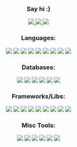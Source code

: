 
<p align="center">
<h3 align="center">Say hi :)</h3>
</p>

<p align="center">  
	<a href="https://www.linkedin.com/in/henrique-barbosa-46579117a/" target="blank">
		<img src="https://img.shields.io/badge/LinkedIn-0077B5?style=for-the-badge&logo=linkedin&logoColor=white" />
	</a>
	<a href="https://instagram.com/leod.in" target="blank">
		<img src="https://img.shields.io/badge/Instagram-E4405F?style=for-the-badge&logo=instagram&logoColor=white" />
	</a>
	<a href="mailto:henrikleod@gmail.com" target="blank">
		<img src="https://img.shields.io/badge/Gmail-D14836?style=for-the-badge&logo=gmail&logoColor=white" />
	</a>
</p>


<h3 align="center">Languages:</h3>
<p align="center">
	<img src="https://img.shields.io/badge/PHP-777BB4?style=for-the-badge&logo=php&logoColor=white" />
	<img src="https://img.shields.io/badge/Ruby-CC342D?style=for-the-badge&logo=ruby&logoColor=white" />
	<img src="https://img.shields.io/badge/HTML5-E34F26?style=for-the-badge&logo=html5&logoColor=white" /> 
	<img src="https://img.shields.io/badge/CSS3-1572B6?style=for-the-badge&logo=css3&logoColor=white" /> 
	<img src="https://img.shields.io/badge/JavaScript-323330?style=for-the-badge&logo=javascript&logoColor=F7DF1E" />
	<img src="https://img.shields.io/badge/C-00599C?style=for-the-badge&logo=c&logoColor=white" />
	<img src="https://img.shields.io/badge/C%2B%2B-00599C?style=for-the-badge&logo=c%2B%2B&logoColor=white" />
	<img src="https://img.shields.io/badge/Java-ED8B00?style=for-the-badge&logo=java&logoColor=white" />
	<img src="https://img.shields.io/badge/Shell_Script-121011?style=for-the-badge&logo=gnu-bash&logoColor=white" />
</p>

<h3 align="center">Databases:</h3>
<p align="center">
	<img src="https://img.shields.io/badge/MySQL-00000F?style=for-the-badge&logo=mysql&logoColor=white" />
	<img src="https://img.shields.io/badge/PostgreSQL-316192?style=for-the-badge&logo=postgresql&logoColor=white" /> 
	<img src="https://img.shields.io/badge/MongoDB-white?style=for-the-badge&logo=mongodb&logoColor=4EA94B" />
	<img src="https://img.shields.io/badge/SQLite-07405E?style=for-the-badge&logo=sqlite&logoColor=white" /> 
	<img src="https://img.shields.io/badge/MariaDB-003545?style=for-the-badge&logo=mariadb&logoColor=white" />
	<img src="https://img.shields.io/badge/redis-%23DD0031.svg?&style=for-the-badge&logo=redis&logoColor=white"/>
	
</p>

<h3 align="center">Frameworks/Libs:</h3>
<p align="center">
	<img src="https://img.shields.io/badge/React-20232A?style=for-the-badge&logo=react&logoColor=61DAFB" />
	<img src="https://img.shields.io/badge/Laravel-FF2D20?style=for-the-badge&logo=laravel&logoColor=white" />
	<img src="https://img.shields.io/badge/Ruby_on_Rails-CC0000?style=for-the-badge&logo=ruby-on-rails&logoColor=white" />
	<img src="https://img.shields.io/badge/Node.js-339933?style=for-the-badge&logo=nodedotjs&logoColor=white" /> 
	<img src="https://img.shields.io/badge/npm-CB3837?style=for-the-badge&logo=npm&logoColor=white"/>
	<img src="https://img.shields.io/badge/Yarn-2C8EBB?style=for-the-badge&logo=yarn&logoColor=white"/> 
	<img src="https://img.shields.io/badge/Jest-C21325?style=for-the-badge&logo=jest&logoColor=white"/> 
	<img src="https://img.shields.io/badge/Express.js-000000?style=for-the-badge&logo=express&logoColor=white"/>
	<img src="https://img.shields.io/badge/jQuery-0769AD?style=for-the-badge&logo=jquery&logoColor=white" />
</p>

<h3 align="center">Misc Tools:</h3>

<p align="center">
	<img src="https://img.shields.io/badge/Docker-2CA5E0?style=for-the-badge&logo=docker&logoColor=white"/> 
	<img src="https://img.shields.io/badge/Visual_Studio_Code-0078D4?style=for-the-badge&logo=visual%20studio%20code&logoColor=white" />
	<img src="https://img.shields.io/badge/CMake-064F8C?style=for-the-badge&logo=cmake&logoColor=white" />
	<img src="https://img.shields.io/badge/GitHub_Actions-2088FF?style=for-the-badge&logo=github-actions&logoColor=white" />
	<img src="https://img.shields.io/badge/travis_CI-3EAAAF?style=for-the-badge&logo=travisci&logoColor=white" />
	<img src="https://img.shields.io/badge/rabbitmq-%23FF6600.svg?&style=for-the-badge&logo=rabbitmq&logoColor=white"/>
</p>
